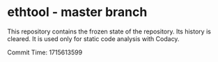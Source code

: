 # ethtool - master branch

This repository contains the frozen state of the repository.
Its history is cleared. It is used only for static code
analysis with Codacy.

Commit Time: 1715613599